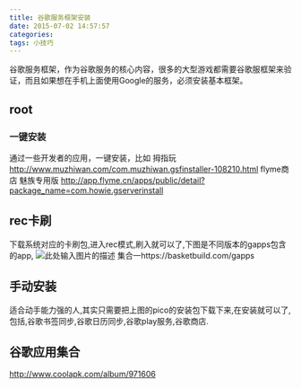 ```yaml
---
title: 谷歌服务框架安装
date: 2015-07-02 14:57:57
categories: 
tags: 小技巧
---
```

谷歌服务框架，作为谷歌服务的核心内容，很多的大型游戏都需要谷歌服框架来验证，而且如果想在手机上面使用Google的服务，必须安装基本框架。
## root
### 一键安装
通过一些开发者的应用，一键安装，比如
拇指玩
http://www.muzhiwan.com/com.muzhiwan.gsfinstaller-108210.html
flyme商店 魅族专用版
http://app.flyme.cn/apps/public/detail?package_name=com.howie.gserverinstall
##  rec卡刷
下载系统对应的卡刷包,进入rec模式,刷入就可以了,下图是不同版本的gapps包含的app,
![此处输入图片的描述](/img/google-servive.png)
集合一https://basketbuild.com/gapps
##  手动安装
适合动手能力强的人,其实只需要把上图的pico的安装包下载下来,在安装就可以了,包括,谷歌书签同步,谷歌日历同步,谷歌play服务,谷歌商店.

##  谷歌应用集合
http://www.coolapk.com/album/971606
